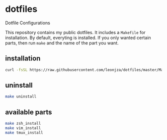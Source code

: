 # dotfiles
Dotfile Configurations

This repository contains my public dotfiles. It includes a `Makefile` for installation. By default, everyting is installed. If you only wanted certain parts, then run `make` and the name of the part you want.

## installation
```bash
curl -fsSL https://raw.githubusercontent.com/leonjza/dotfiles/master/Makefile && make
````

## uninstall
```bash
make uninstall
```

## available parts

```bash
make zsh_install
make vim_install
make tmux_install
```
